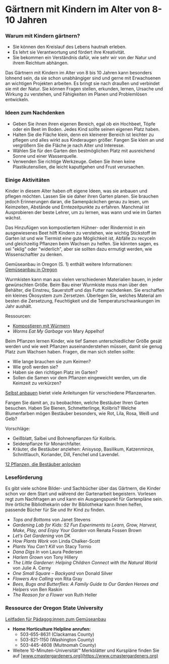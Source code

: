 # Gärtnern mit Kindern im Alter von 8-10 Jahren

### Warum mit Kindern gärtnern?

- Sie können den Kreislauf des Lebens hautnah erleben.
- Es lehrt sie Verantwortung und fördert ihre Kreativität.
- Sie bekommen ein Verständnis dafür, wie sehr wir von der Natur und ihrem Reichtum abhängen.

Das Gärtnern mit Kindern im Alter von 8 bis 10 Jahren kann besonders lohnend sein, da sie schon unabhängiger sind und gerne mit Erwachsenen an wichtigen Projekten arbeiten. Es bringt sie nach draußen und verbindet sie mit der Natur. Sie können Fragen stellen, erkunden, lernen, Ursache und Wirkung zu verstehen, und Fähigkeiten im Planen und Problemlösen entwickeln.

### Ideen zum Nachdenken

- Geben Sie ihnen ihren eigenen Bereich, egal ob ein Hochbeet, Töpfe oder ein Beet im Boden. Jedes Kind sollte seinen eigenen Platz haben.
- Halten Sie die Fläche klein, denn ein kleinerer Bereich ist leichter zu pflegen und alles wirkt aus Kinderaugen größer. Fangen Sie klein an und vergrößern Sie die Fläche je nach Alter und Interesse.
- Wählen Sie für den Garten den bestmöglichen Platz mit ausreichend Sonne und einer Wasserquelle.
- Verwenden Sie richtige Werkzeuge. Geben Sie ihnen keine Plastikutensilien, die leicht kaputtgehen und Frust verursachen.

### Einige Aktivitäten

Kinder in diesem Alter haben oft eigene Ideen, was sie anbauen und pflegen möchten. Lassen Sie sie daher ihren Garten planen. Sie brauchen jedoch Erinnerungen daran, die Samenpäckchen genau zu lesen, um Keimzeiten, Abstände und Erntezeitpunkte zu erfahren. Manchmal ist Ausprobieren der beste Lehrer, um zu lernen, was wann und wie im Garten wächst.


Das Hinzufügen von kompostiertem Hühner- oder Rindermist in ein ausgewiesenes Beet hilft Kindern zu verstehen, wie wichtig Stickstoff im Garten ist und wie Tiermist eine gute Möglichkeit ist, Abfälle zu recyceln und gleichzeitig Pflanzen beim Wachsen zu helfen. Sie könnten sagen, es sei "eklig" oder "widerlich", aber sie sollten dazu ermutigt werden, wie Wissenschaftler zu denken.

Gemüseanbau in Oregon (S. 1) enthält weitere Informationen:  
[Gemüseanbau in Oregon](http://catalog.extension.oregonstate.edu/sites/catalog/files/project/pdf/ec871.pdf)


Wurmkisten kann man aus vielen verschiedenen Materialien bauen, in jeder gewünschten Größe. Beim Bau einer Wurmkiste muss man über den Behälter, die Einstreu, Sauerstoff und das Futter nachdenken. Sie erschaffen ein kleines Ökosystem zum Zersetzen. Überlegen Sie, welches Material am besten die Zersetzung, Feuchtigkeit und die Temperaturschwankungen im Jahr aushält.

Ressourcen:

- [Kompostieren mit Würmern](https://catalog.extension.oregonstate.edu/em9034)
- *Worms Eat My Garbage* von Mary Appelhof


Beim Pflanzen lernen Kinder, wie tief Samen unterschiedlicher Größe gesät werden und wie weit Pflanzen auseinanderstehen müssen, damit sie genug Platz zum Wachsen haben. Fragen, die man sich stellen sollte:

- Wie lange brauchen sie zum Keimen?
- Wie groß werden sie?
- Haben sie den richtigen Platz im Garten?
- Sollen die Samen vor dem Pflanzen eingeweicht werden, um die Keimzeit zu verkürzen?

[Selbst anbauen](https://catalog.extension.oregonstate.edu/em9027) bietet viele Anleitungen für verschiedene Pflanzenarten.


Fangen Sie damit an, zu beobachten, welche Bestäuber Ihren Garten besuchen. Haben Sie Bienen, Schmetterlinge, Kolibris? Welche Blumenfarben mögen Bestäuber besonders, wie Rot, Lila, Rosa, Weiß und Gelb?

Vorschläge:

- Geißblatt, Salbei und Bohnenpflanzen für Kolibris.
- Seidenpflanze für Monarchfalter.
- Kräuter, die Bestäuber anziehen: Anisysop, Basilikum, Katzenminze, Schnittlauch, Koriander, Dill, Fenchel und Lavendel.

[12 Pflanzen, die Bestäuber anlocken](https://extension.oregonstate.edu/news/12-plants-entice-pollinators-your-garden)

### Leseförderung

Es gibt viele schöne Bilder- und Sachbücher über das Gärtnern, die Kinder schon vor dem Start und während der Gartenarbeit begeistern. Vorlesen regt zum Nachfragen an und kann ein Ausgangspunkt für Gartenpläne sein. Ihre örtliche Bibliothekarin oder Ihr Bibliothekar kann Ihnen helfen, passende Bücher für Sie und Ihr Kind zu finden.


- *Tops and Bottoms* von Janet Stevens
- *Gardening Lab for Kids: 52 Fun Experiments to Learn, Grow, Harvest, Make, Play, and Enjoy Your Garden* von Renata Fossen Brown
- *Let’s Get Gardening* von DK
- *How Plants Work* von Linda Chalker-Scott
- *Plants You Can’t Kill* von Stacy Tornio
- *Dana Digs In* von Laura Pedersen
- *Harlem Grown* von Tony Hillery
- *The Little Gardener: Helping Children Connect with the Natural World* von Julie A. Cerny
- *One Small Square – Backyard* von Donald Silver
- *Flowers Are Calling* von Rita Gray
- *Bees, Bugs and Butterflies: A Family Guide to Our Garden Heroes and Helpers* von Ben Raskin
- *The Reason for a Flower* von Ruth Heller

### Ressource der Oregon State University

[Leitfaden für Pädagog:innen zum Gemüseanbau](https://catalog.extension.oregonstate.edu/em9032)


- **Home Horticulture Helpline anrufen:**
  - 503-655-8631 (Clackamas County)
  - 503-821-1150 (Washington County)
  - 503-445-4608 (Multnomah County)
- Weitere 10-Minuten-Universität™ Merkblätter und Kurspläne finden Sie auf [www.cmastergardeners.org](https://www.cmastergardeners.org)
